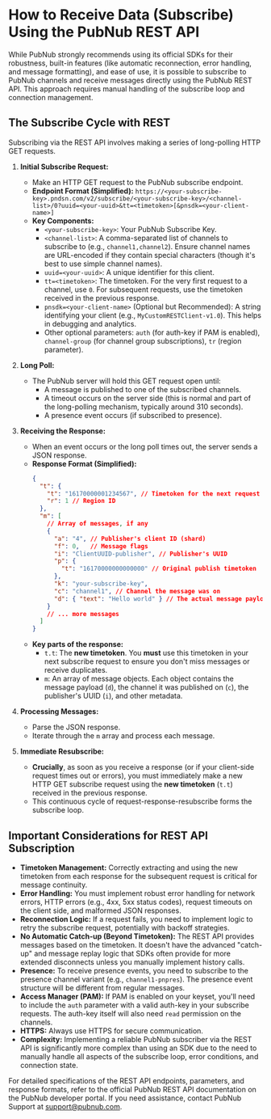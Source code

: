 # How to Receive Data (Subscribe) Using the PubNub REST API

While PubNub strongly recommends using its official SDKs for their robustness, built-in features (like automatic reconnection, error handling, and message formatting), and ease of use, it is possible to subscribe to PubNub channels and receive messages directly using the PubNub REST API. This approach requires manual handling of the subscribe loop and connection management.

## The Subscribe Cycle with REST

Subscribing via the REST API involves making a series of long-polling HTTP GET requests. 

1.  **Initial Subscribe Request:**
    *   Make an HTTP GET request to the PubNub subscribe endpoint.
    *   **Endpoint Format (Simplified):**
        `https://<your-subscribe-key>.pndsn.com/v2/subscribe/<your-subscribe-key>/<channel-list>/0?uuid=<your-uuid>&tt=<timetoken>[&pnsdk=<your-client-name>]`
    *   **Key Components:**
        *   `<your-subscribe-key>`: Your PubNub Subscribe Key.
        *   `<channel-list>`: A comma-separated list of channels to subscribe to (e.g., `channel1,channel2`). Ensure channel names are URL-encoded if they contain special characters (though it's best to use simple channel names).
        *   `uuid=<your-uuid>`: A unique identifier for this client.
        *   `tt=<timetoken>`: The timetoken. For the very first request to a channel, use `0`. For subsequent requests, use the timetoken received in the previous response.
        *   `pnsdk=<your-client-name>` (Optional but Recommended): A string identifying your client (e.g., `MyCustomRESTClient-v1.0`). This helps in debugging and analytics.
        *   Other optional parameters: `auth` (for auth-key if PAM is enabled), `channel-group` (for channel group subscriptions), `tr` (region parameter).

2.  **Long Poll:**
    *   The PubNub server will hold this GET request open until:
        *   A message is published to one of the subscribed channels.
        *   A timeout occurs on the server side (this is normal and part of the long-polling mechanism, typically around 310 seconds).
        *   A presence event occurs (if subscribed to presence).

3.  **Receiving the Response:**
    *   When an event occurs or the long poll times out, the server sends a JSON response.
    *   **Response Format (Simplified):**
        ```json
        {
          "t": {
            "t": "16170000001234567", // Timetoken for the next request
            "r": 1 // Region ID
          },
          "m": [
            // Array of messages, if any
            {
              "a": "4", // Publisher's client ID (shard)
              "f": 0,   // Message flags
              "i": "ClientUUID-publisher", // Publisher's UUID
              "p": {
                "t": "16170000000000000" // Original publish timetoken
              },
              "k": "your-subscribe-key",
              "c": "channel1", // Channel the message was on
              "d": { "text": "Hello world" } // The actual message payload
            }
            // ... more messages
          ]
        }
        ```
    *   **Key parts of the response:**
        *   `t.t`: The **new timetoken**. You **must** use this timetoken in your next subscribe request to ensure you don't miss messages or receive duplicates.
        *   `m`: An array of message objects. Each object contains the message payload (`d`), the channel it was published on (`c`), the publisher's UUID (`i`), and other metadata.

4.  **Processing Messages:**
    *   Parse the JSON response.
    *   Iterate through the `m` array and process each message.

5.  **Immediate Resubscribe:**
    *   **Crucially**, as soon as you receive a response (or if your client-side request times out or errors), you must immediately make a new HTTP GET subscribe request using the **new timetoken** (`t.t`) received in the previous response.
    *   This continuous cycle of request-response-resubscribe forms the subscribe loop.

## Important Considerations for REST API Subscription

*   **Timetoken Management:** Correctly extracting and using the new timetoken from each response for the subsequent request is critical for message continuity.
*   **Error Handling:** You must implement robust error handling for network errors, HTTP errors (e.g., 4xx, 5xx status codes), request timeouts on the client side, and malformed JSON responses.
*   **Reconnection Logic:** If a request fails, you need to implement logic to retry the subscribe request, potentially with backoff strategies.
*   **No Automatic Catch-up (Beyond Timetoken):** The REST API provides messages based on the timetoken. It doesn't have the advanced "catch-up" and message replay logic that SDKs often provide for more extended disconnects unless you manually implement history calls.
*   **Presence:** To receive presence events, you need to subscribe to the presence channel variant (e.g., `channel1-pnpres`). The presence event structure will be different from regular messages.
*   **Access Manager (PAM):** If PAM is enabled on your keyset, you'll need to include the `auth` parameter with a valid auth-key in your subscribe requests. The auth-key itself will also need `read` permission on the channels.
*   **HTTPS:** Always use HTTPS for secure communication.
*   **Complexity:** Implementing a reliable PubNub subscriber via the REST API is significantly more complex than using an SDK due to the need to manually handle all aspects of the subscribe loop, error conditions, and connection state.

For detailed specifications of the REST API endpoints, parameters, and response formats, refer to the official PubNub REST API documentation on the PubNub developer portal. If you need assistance, contact PubNub Support at [support@pubnub.com](mailto:support@pubnub.com).

